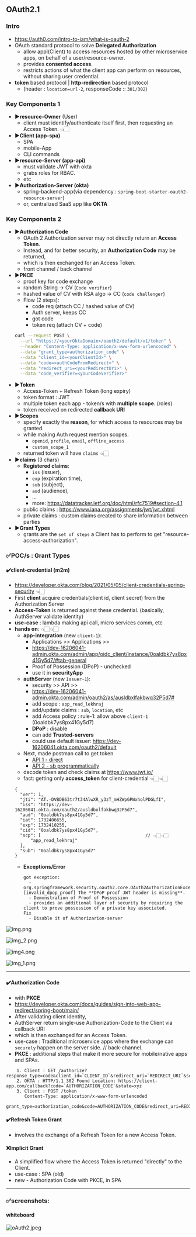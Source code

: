 ## OAuth2.1
### Intro
- https://auth0.com/intro-to-iam/what-is-oauth-2
- OAuth standard protocol to solve **Delegated Authorization**
    - allow appl(Client) to access resources hosted by other microservice apps, on behalf of a user/resource-owner.
    - provides **consented access**.
    - restricts actions of what the client app can perform on resources, without sharing user credential.
- **token** based protocol | **http-redirection** based protocol
  - (header : `location=url-2`, responseCode :: `301/302`)  

### Key Components 1
- **▶️resource-Owner** (User)
  -  client must identify/authenticate itself first, then requesting an Access Token. 👈🏻
- **▶️Client (app-spa)**
  - SPA
  - mobile-App
  - CLI commands
- **▶️resource-Server (app-api)**
  - must validate JWT with okta
  - grabs roles for RBAC.
  - etc
- **▶️Authorization-Server (okta)**
  - spring-backend-app(via dependency : `spring-boot-starter-oauth2-resource-server`) 
  - or, centralized SaaS app like **OKTA**
  
### Key Components 2
- **▶️Authorization Code**
  - OAuth 2 Authorization server may not directly return an **Access Token**.
  - Instead, and for better security, an **Authorization Code** may be returned, 
  - which is then exchanged for an Access Token.
  - front channel / back channel
- **▶️PKCE** 
  - proof key for code exchange 
  - random String -> CV (`Code verifier`)
  - hashed value  of CV with RSA algo -> CC (`code challenger`)
  - Flow (2 steps):
    - code req (attach CC / hashed value of CV)
    - Auth server, keeps CC
    - got code 
    - token req (attach CV + code)
  ```bash
  curl --request POST \
    --url "https://<yourOktaDomain>/oauth2/default/v1/token" \
    --header "Content-Type: application/x-www-form-urlencoded" \
    --data "grant_type=authorization_code" \
    --data "client_id=<yourClientId>" \
    --data "code=<authCodeFromRedirect>" \
    --data "redirect_uri=<yourRedirectUri>" \
    --data "code_verifier=<yourCodeVerifier>"
  ```
- **▶️Token**
  - Access-Token + Refresh Token (long expiry)
  - token format : JWT
  - multiple token each app - token/s with **multiple scope**. (roles)
  - token received on redirected **callback URI**
- **▶️Scopes**
  - specify exactly the **reason**, for which access to resources may be granted.
  - while making Auth request mention scopes. 
    - `openid`, `profile`, `email`, `offline_access`
    - `custom_scope_1`
  - returned token will have `claims` 👈🏻
- **▶️claims** (3 chars)
  - **Registered claims**:  
    - `iss` (issuer), 
    - `exp` (expiration time), 
    - `sub` (subject), 
    - `aud` (audience),
    - ...
    - more: https://datatracker.ietf.org/doc/html/rfc7519#section-4.1
  - public claims : https://www.iana.org/assignments/jwt/jwt.xhtml
  - private claims : custom claims created to share information between parties 
- **▶️Grant Types**
  - grants are the `set of steps` a Client has to perform to get "resource-access-authorization".

### ✅POC/s : Grant Types 
#### ✔️client-credential (m2m)
- https://developer.okta.com/blog/2021/05/05/client-credentials-spring-security 👈🏻
- First **client** acquire credentials(client id, client secret) from the Authorization Server
- **Access-Token** is returned against these credential. (basically, AuthServer validate identity)
- **use-case** : lambda making api call, micro services comm, etc
- **hands on**: 👈🏻👈🏻
  - **app-integration** (new `client-1`): 
    - Applications >> Applications >>
    - https://dev-16206041-admin.okta.com/admin/app/oidc_client/instance/0oaldbk7ys8px41Gy5d7/#tab-general
    - Proof of Possession (DPoP) - unchecked
    - use it in **securityApp**
  - **authServer** (new `Issuer-1`): 
    - security >> API >> 
    - https://dev-16206041-admin.okta.com/admin/oauth2/as/ausldbxlfakbwq32P5d7#
    - add scope :  `app_read_lekhraj`
    - add/update claims : `sub`, `location`, etc
    - add Access policy : rule-1: allow above `client-1` (0oaldbk7ys8px41Gy5d7)
    - **DPoP** : disable
    - can add **Trusted-servers**
    - could use default issuer: https://dev-16206041.okta.com/oauth2/default
  - Next, made postman call to get token 
    - [API 1 - direct](https://lekhrajdinkar-postman-team.postman.co/workspace/microservice-java~734a0225-95ea-4e29-b76b-970c95475790/request/5083106-d413afec-f219-436e-b188-bfb397eb7794?action=share&creator=5083106)
    - [API 2 - sb programmatically ](https://lekhrajdinkar-postman-team.postman.co/workspace/microservice-java~734a0225-95ea-4e29-b76b-970c95475790/request/5083106-c3f1445a-acf5-4d32-b7a5-6d0f30627832?action=share&creator=5083106)
  - decode token and check claims at https://www.jwt.io/
  - fact: getting only **access_token** for  client-credential 👈🏻👈🏻
  ```
  {
    "ver": 1,
    "jti": "AT.-DVBDB63tr7t34AlwXR_y3zT_mHZWpGPWxholPDGLfI",
    "iss": "https://dev-16206041.okta.com/oauth2/ausldbxlfakbwq32P5d7",
    "aud": "0oaldbk7ys8px41Gy5d7",
    "iat": 1732406655,
    "exp": 1732410255,
    "cid": "0oaldbk7ys8px41Gy5d7",
    "scp": [                                        // 👈🏻👈🏻
        "app_read_lekhraj"                       
    ],
    "sub": "0oaldbk7ys8px41Gy5d7"
  }
  ```
  - **Exceptions/Error**
    ```
    got exception: 
      - org.springframework.security.oauth2.core.OAuth2AuthorizationException: [invalid_dpop_proof] The **DPoP proof JWT header is missing**. 
      - Demonstration of Proof of Possession
      - provides an additional layer of security by requiring the client to prove possession of a private key associated.
    Fix
      - Disable it of Authorizarion-server 
    ```
  
![img.png](../../../../../docs/99_img/99_img_sb/oauth2/img.png)

![img_2.png](../../../../../docs/99_img/99_img_sb/oauth2/img_2.png)

![img4.png](../../../../../docs/99_img/99_img_sb/oauth2/img4.png)

![img_1.png](../../../../../docs/99_img/99_img_sb/oauth2/img_1.png)

---
#### ✔️Authorization Code 
- with **PKCE**
- https://developer.okta.com/docs/guides/sign-into-web-app-redirect/spring-boot/main/
- After validating client identity,
- AuthServer return single-use Authorization-Code to the Client via callback URI
- which is then exchanged for an Access Token.
- use-case : Traditional microservice apps where the exchange can `securely` happen on the server side. // back-channel.
- **PKCE** : additional steps that make it more secure for mobile/native apps and SPAs.
```
    1. Client : GET /authorize?response_type=code&client_id=`CLIENT_ID`&redirect_uri=`REDIRECT_URI`&scope=read&state=xyz
    2. OKTA : HTTP/1.1 302 Found Location: https://client-app.com/callback?code=`AUTHORIZATION_CODE`&state=xyz
    3. Client : POST /token 
       Content-Type: application/x-www-form-urlencoded
       grant_type=authorization_code&code=AUTHORIZATION_CODE&redirect_uri=REDIRECT_URI&client_id=CLIENT_ID&client_secret=CLIENT_SECRET
```

#### ✔️Refresh Token Grant
- involves the exchange of a Refresh Token for a new Access Token.

#### ❌Implicit Grant 
- A simplified flow where the Access Token is returned "directly" to the Client.
- use-case : SPA (old)
- new -  Authorization Code with PKCE, in SPA

---
### ✅screenshots:
#### whiteboard
![oAuth2.jpeg](../../../../../docs/99_img/99_img_sb/oauth2/oAuth2.jpeg)

